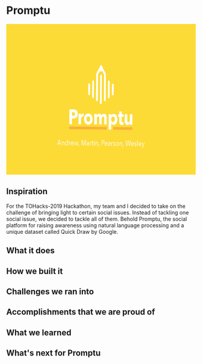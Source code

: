 # Promptu

<p align="center">
  <img width="auto" height="400" src="images/promptu.png">
</p>

## Inspiration

For the TOHacks-2019 Hackathon, my team and I decided to take on the challenge of bringing light to certain social issues. Instead of tackling one social issue, we decided to tackle all of them. Behold Promptu, the social platform for raising awareness using natural language processing and a unique dataset called Quick Draw by Google.

## What it does


## How we built it


## Challenges we ran into


## Accomplishments that we are proud of


## What we learned


## What's next for Promptu



